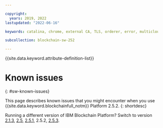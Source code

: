 ```yaml
---

copyright:
  years: 2019, 2022
lastupdated: "2022-06-16"

keywords: catalina, chrome, external CA, TLS, orderer, error, multicloud

subcollection: blockchain-sw-252

---
```


{{site.data.keyword.attribute-definition-list}}



# Known issues
{: #sw-known-issues}

This page describes known issues that you might encounter when you use {{site.data.keyword.blockchainfull_notm}} Platform 2.5.2.
{: shortdesc}

Running a different version of IBM Blockchain Platform? Switch to version
<a href="/docs/blockchain-sw-213?topic=blockchain-sw-213-sw-known-issues">2.1.3</a>,
<a href="/docs/blockchain-sw-25?topic=blockchain-sw-25-sw-known-issues">2.5</a>, 
<a href="/docs/blockchain-sw-251?topic=blockchain-sw-251-sw-known-issues">2.5.1</a>, 
2.5.2,
<a href="/docs/blockchain-sw-253?topic=blockchain-sw-253-sw-known-issues">2.5.3</a>.




